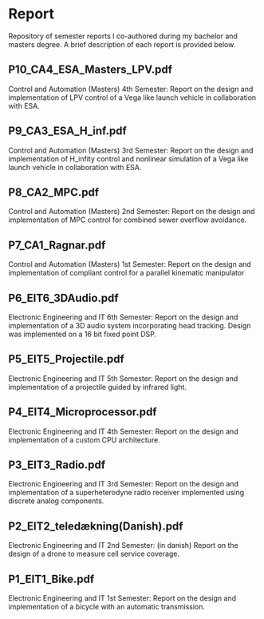 # Report
Repository of semester reports I co-authored during my bachelor and masters degree. A brief description of each report is provided below.

## P10_CA4_ESA_Masters_LPV.pdf
Control and Automation (Masters) 4th Semester: Report on the design and implementation of LPV control of a Vega like launch vehicle in collaboration with ESA.

## P9_CA3_ESA_H_inf.pdf
Control and Automation (Masters) 3rd Semester: Report on the design and implementation of H_infity control and nonlinear simulation of a Vega like launch vehicle in collaboration with ESA.

## P8_CA2_MPC.pdf
Control and Automation (Masters) 2nd Semester: Report on the design and implementation of MPC control for combined sewer overflow avoidance.

## P7_CA1_Ragnar.pdf
Control and Automation (Masters) 1st Semester: Report on the design and implementation of compliant control for a parallel kinematic manipulator 

## P6_EIT6_3DAudio.pdf
Electronic Engineering and IT 6th Semester: Report on the design and implementation of a 3D audio system incorporating head tracking. Design was implemented on a 16 bit fixed point DSP.

## P5_EIT5_Projectile.pdf
Electronic Engineering and IT 5th Semester: Report on the design and implementation of a projectile guided by infrared light. 

## P4_EIT4_Microprocessor.pdf
Electronic Engineering and IT 4th Semester: Report on the design and implementation of a custom CPU architecture.

## P3_EIT3_Radio.pdf
Electronic Engineering and IT 3rd Semester: Report on the design and implementation of a superheterodyne radio receiver implemented using discrete analog components.

## P2_EIT2_teledækning(Danish).pdf
Electronic Engineering and IT 2nd Semester: (in danish) Report on the design of a drone to measure cell service coverage.

## P1_EIT1_Bike.pdf
Electronic Engineering and IT 1st Semester: Report on the design and implementation of a bicycle with an automatic transmission.